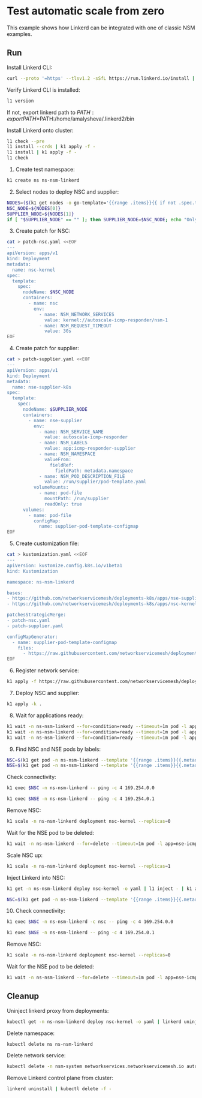 # Test automatic scale from zero

This example shows how Linkerd can be integrated with one of classic NSM examples.

## Run

Install Linkerd CLI:
```bash
curl --proto '=https' --tlsv1.2 -sSfL https://run.linkerd.io/install | sh
```
Verify Linkerd CLI is installed:
```bash
l1 version
```
If not, export linkerd path to $PATH:
export PATH=$PATH:/home/amalysheva/.linkerd2/bin

Install Linkerd onto cluster:
```bash
l1 check --pre
l1 install --crds | k1 apply -f -
l1 install | k1 apply -f -
l1 check
```


1. Create test namespace:
```bash
k1 create ns ns-nsm-linkerd
```

2. Select nodes to deploy NSC and supplier:
```bash
NODES=($(k1 get nodes -o go-template='{{range .items}}{{ if not .spec.taints }}{{ .metadata.name }} {{end}}{{end}}'))
NSC_NODE=${NODES[0]}
SUPPLIER_NODE=${NODES[1]}
if [ "$SUPPLIER_NODE" == "" ]; then SUPPLIER_NODE=$NSC_NODE; echo "Only 1 node found, testing that pod is created on the same node is useless"; fi
```

3. Create patch for NSC:
```bash
cat > patch-nsc.yaml <<EOF
---
apiVersion: apps/v1
kind: Deployment
metadata:
  name: nsc-kernel
spec:
  template:
    spec:
      nodeName: $NSC_NODE
      containers:
        - name: nsc
          env:
            - name: NSM_NETWORK_SERVICES
              value: kernel://autoscale-icmp-responder/nsm-1
            - name: NSM_REQUEST_TIMEOUT
              value: 30s
EOF
```

4. Create patch for supplier:
```bash
cat > patch-supplier.yaml <<EOF
---
apiVersion: apps/v1
kind: Deployment
metadata:
  name: nse-supplier-k8s
spec:
  template:
    spec:
      nodeName: $SUPPLIER_NODE
      containers:
        - name: nse-supplier
          env:
            - name: NSM_SERVICE_NAME
              value: autoscale-icmp-responder
            - name: NSM_LABELS
              value: app:icmp-responder-supplier
            - name: NSM_NAMESPACE
              valueFrom:
                fieldRef:
                  fieldPath: metadata.namespace
            - name: NSM_POD_DESCRIPTION_FILE
              value: /run/supplier/pod-template.yaml
          volumeMounts:
            - name: pod-file
              mountPath: /run/supplier
              readOnly: true
      volumes:
        - name: pod-file
          configMap:
            name: supplier-pod-template-configmap
EOF
```

5. Create customization file:
```bash
cat > kustomization.yaml <<EOF
---
apiVersion: kustomize.config.k8s.io/v1beta1
kind: Kustomization

namespace: ns-nsm-linkerd

bases:
- https://github.com/networkservicemesh/deployments-k8s/apps/nse-supplier-k8s?ref=5278bf09564d36b701e8434d9f1d4be912e6c266
- https://github.com/networkservicemesh/deployments-k8s/apps/nsc-kernel?ref=5278bf09564d36b701e8434d9f1d4be912e6c266

patchesStrategicMerge:
- patch-nsc.yaml
- patch-supplier.yaml

configMapGenerator:
  - name: supplier-pod-template-configmap
    files:
      - https://raw.githubusercontent.com/networkservicemesh/deployments-k8s/5278bf09564d36b701e8434d9f1d4be912e6c266/examples/features/scale-from-zero/pod-template.yaml
EOF
```

6. Register network service:
```bash
k1 apply -f https://raw.githubusercontent.com/networkservicemesh/deployments-k8s/5278bf09564d36b701e8434d9f1d4be912e6c266/examples/features/scale-from-zero/autoscale-netsvc.yaml
```

7. Deploy NSC and supplier:
```bash
k1 apply -k .
```

8. Wait for applications ready:
```bash
k1 wait -n ns-nsm-linkerd --for=condition=ready --timeout=1m pod -l app=nse-supplier-k8s
k1 wait -n ns-nsm-linkerd --for=condition=ready --timeout=1m pod -l app=nsc-kernel
k1 wait -n ns-nsm-linkerd --for=condition=ready --timeout=1m pod -l app=nse-icmp-responder
```

9. Find NSC and NSE pods by labels:
```bash
NSC=$(k1 get pod -n ns-nsm-linkerd --template '{{range .items}}{{.metadata.name}}{{"\n"}}{{end}}' -l app=nsc-kernel)
NSE=$(k1 get pod -n ns-nsm-linkerd --template '{{range .items}}{{.metadata.name}}{{"\n"}}{{end}}' -l app=nse-icmp-responder)
```

Check connectivity:
```bash
k1 exec $NSC -n ns-nsm-linkerd -- ping -c 4 169.254.0.0
```
```bash
k1 exec $NSE -n ns-nsm-linkerd -- ping -c 4 169.254.0.1
```
Remove NSC:
```bash
k1 scale -n ns-nsm-linkerd deployment nsc-kernel --replicas=0
```

Wait for the NSE pod to be deleted:
```bash
k1 wait -n ns-nsm-linkerd --for=delete --timeout=1m pod -l app=nse-icmp-responder
```
Scale NSC up:
```bash
k1 scale -n ns-nsm-linkerd deployment nsc-kernel --replicas=1
```

Inject Linkerd into NSC:
```bash
k1 get -n ns-nsm-linkerd deploy nsc-kernel -o yaml | l1 inject - | k1 apply -f -
```
```bash
NSC=$(k1 get pod -n ns-nsm-linkerd --template '{{range .items}}{{.metadata.name}}{{"\n"}}{{end}}' -l app=nsc-kernel)
```

10. Check connectivity:
```bash
k1 exec $NSC -n ns-nsm-linkerd -c nsc -- ping -c 4 169.254.0.0
```
```bash
k1 exec $NSE -n ns-nsm-linkerd -- ping -c 4 169.254.0.1
```
Remove NSC:
```bash
k1 scale -n ns-nsm-linkerd deployment nsc-kernel --replicas=0
```

Wait for the NSE pod to be deleted:
```bash
k1 wait -n ns-nsm-linkerd --for=delete --timeout=1m pod -l app=nse-icmp-responder
```
 




## Cleanup

Uninject linkerd proxy from deployments:
```bash
kubectl get -n ns-nsm-linkerd deploy nsc-kernel -o yaml | linkerd uninject - | kubectl apply -f -
```
Delete namespace:
```bash
kubectl delete ns ns-nsm-linkerd
```
Delete network service:
```bash
kubectl delete -n nsm-system networkservices.networkservicemesh.io autoscale-icmp-responder
```
Remove Linkerd control plane from cluster:
```bash
linkerd uninstall | kubectl delete -f -
```
